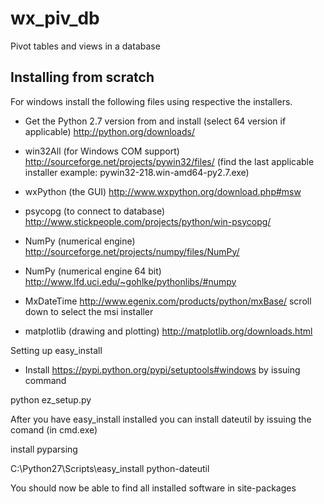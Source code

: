 wx_piv_db
=========

Pivot tables and views in a database



Installing from scratch
-----------------------
For windows install the following files using respective the installers. 

+ Get the Python 2.7 version from and install (select 64 version if applicable) http://python.org/downloads/

+ win32All (for Windows COM support) http://sourceforge.net/projects/pywin32/files/ (find the last applicable installer example: pywin32-218.win-amd64-py2.7.exe)

+ wxPython (the GUI) http://www.wxpython.org/download.php#msw

+ psycopg (to connect to database) http://www.stickpeople.com/projects/python/win-psycopg/

+ NumPy (numerical engine) http://sourceforge.net/projects/numpy/files/NumPy/

+ NumPy (numerical engine 64 bit) http://www.lfd.uci.edu/~gohlke/pythonlibs/#numpy

+ MxDateTime  http://www.egenix.com/products/python/mxBase/ scroll down to select the msi installer

+ matplotlib (drawing and plotting) http://matplotlib.org/downloads.html

Setting up easy_install

+ Install https://pypi.python.org/pypi/setuptools#windows by issuing command 

python ez_setup.py

After you have easy_install installed you can install dateutil by issuing the comand (in cmd.exe)

install pyparsing

C:\Python27\Scripts\easy_install python-dateutil

You should now be able to find all installed software in site-packages